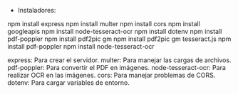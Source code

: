 - Instaladores:


npm install express
npm install multer
npm install cors
npm install googleapis
npm install node-tesseract-ocr
npm install dotenv
npm install pdf-poppler
npm install pdf2pic gm
npm install pdf2pic gm tesseract.js
npm install pdf-poppler
npm install node-tesseract-ocr








express: Para crear el servidor.
multer: Para manejar las cargas de archivos.
pdf-poppler: Para convertir el PDF en imágenes.
node-tesseract-ocr: Para realizar OCR en las imágenes.
cors: Para manejar problemas de CORS.
dotenv: Para cargar variables de entorno.